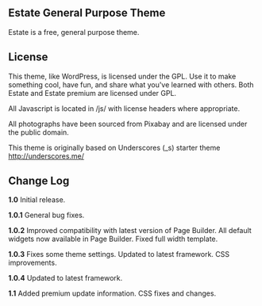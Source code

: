 Estate General Purpose Theme
---------------
Estate is a free, general purpose theme.


License
---------------
This theme, like WordPress, is licensed under the GPL. Use it to make something cool, have fun, and share what you've learned with others. Both Estate and Estate premium are licensed under GPL.

All Javascript is located in /js/ with license headers where appropriate.

All photographs have been sourced from Pixabay and are licensed under the public domain.

This theme is originally based on Underscores (_s) starter theme http://underscores.me/


Change Log
---------------

**1.0**
Initial release.

**1.0.1**
General bug fixes.

**1.0.2**
Improved compatibility with latest version of Page Builder.
All default widgets now available in Page Builder.
Fixed full width template.

**1.0.3**
Fixes some theme settings.
Updated to latest framework.
CSS improvements.

**1.0.4**
Updated to latest framework.

**1.1**
Added premium update information.
CSS fixes and changes.